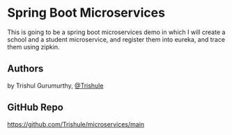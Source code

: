# Spring Boot Microservices

This is going to be a spring boot microservices demo in which I will create a school and a student microservice, and register them into eureka, and trace them using zipkin.




## Authors

by Trishul Gurumurthy, 
[@Trishule](https://github.com/Trishule/)

## GitHub Repo
https://github.com/Trishule/microservices/main
